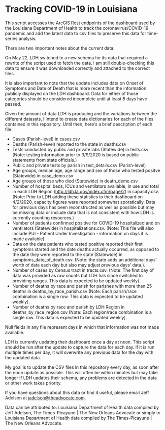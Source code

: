 # Tracking COVID-19 in Louisiana

This script accesses the ArcGIS Rest endpoints of the dashboard used by the Louisiana Department of Health to track the coronavirus/COVID-19 pandemic and add the latest data to csv files to preserve this data for time-series analysis.

There are two important notes about the current data:

On May 22, LDH switched to a new schema for its data that required a rewrite of the script used to fetch the data. I am still double-checking this data to ensure it was downloaded correctly and attached to the correct files.

It is also important to note that the update includes data on Onset of Symptoms and Date of Death that is more recent than the information publicly displayed on the LDH dashboard. Data for either of those categories should be considered incomplete until at least 8 days have passed.

Given the amount of data LDH is producing and the variations between the different datasets, I intend to create data dictionaries for each of the files contained in this repository. Until then, here's a brief description of each file: <br>
* Cases (Parish-level) in cases.csv
* Deaths (Parish-level) reported to the state in deaths.csv
* Tests conducted by public and private labs (Statewide) in tests.csv (Note: testing information prior to 3/9/2020 is based on public statements from state officials.)
* Public and private tests by parish in test_details.csv (Parish-level)
* Age groups, median age, age range and sex of those who tested positve (Statewide) in case_demo.csv
* Age groups of those who died (Statewide) in death_demo.csv
* Number of hospital beds, ICUs and ventilators available, in use and total in each LDH Region (http://ldh.la.gov/index.cfm/page/2) in capacity.csv. (Note: Prior to LDH adding these statistics to their dashboard on 4/2/2020, capacity figures were reported somewhat sporatically. Data for previous days has been reconstructed as well as possible but may be missing data or include data that is not consistent with how LDH is currently counting resources.)
* Number of patients confirmed positive for COVID-19 hospitalized and on ventilators (Statewide) in hospitalizations.csv. (Note: This file will also include PUI - Patient Under Investigation - information on days it is made available).
* Data on the date patients who tested positive reported their first symptoms started and the date deaths actually occurred, as opposed to the date they were reported to the state (Statewide) in symptoms_date_of_death.csv. (Note: the state adds an additional days' worth of data each day but also may adjust previous days' data.).
* Number of cases by Census tract in tracts.csv. (Note: The first day of data was provided as raw counts but LDH has since switched to providing ranges. This data is expected to be updated weekly).
* Number of deaths by race and parish for parishes with more than 25 deaths in deaths_by_race_parish.csv (Note: Each parish/race combination is a single row. This data is expected to be updated weekly).
* Number of deaths by race and parish by LDH Region in deaths_by_race_region.csv (Note: Each region/race combination is a single row. This data is expected to be updated weekly).

Null fields in any file represent days in which that information was not made available.

LDH is currently updating their dashboard once a day at noon. This script should be run after the update to capture the data for each day. If it is run multiple times per day, it will overwrite any previous data for the day with the updated data.

My goal is to update the CSV files in this repository every day, as soon after the noon update as possible. This will often be within minutes but may take longer if LDH updates their schema, any problems are detected in the data or other work takes priority.

If you have questions about this data or find it useful, please email Jeff Adelson at jadelson@theadvocate.com.

Data can be attributed to: Louisiana Department of Health data compiled by Jeff Adelson, The Times-Picayune | The New Orleans Advocate or simply to Louisiana Department of Health data compiled by The Times-Picayune | The New Orleans Advocate.
